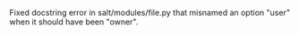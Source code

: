 Fixed docstring error in salt/modules/file.py that misnamed an option "user" when it should have been "owner".

